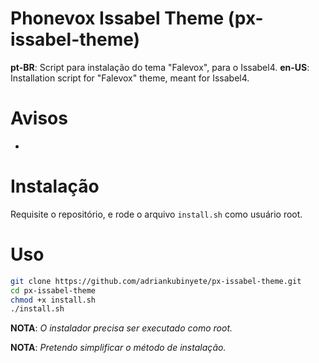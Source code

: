 # Phonevox Issabel Theme (px-issabel-theme)

**pt-BR**: Script para instalação do tema "Falevox", para o Issabel4.
**en-US**: Installation script for "Falevox" theme, meant for Issabel4.

# Avisos
-

# Instalação

Requisite o repositório, e rode o arquivo `install.sh` como usuário root.

# Uso

```sh
git clone https://github.com/adriankubinyete/px-issabel-theme.git
cd px-issabel-theme
chmod +x install.sh
./install.sh
```
**NOTA**: *O instalador precisa ser executado como root.*

**NOTA**: *Pretendo simplificar o método de instalação.*

